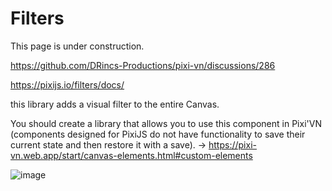 # Filters

This page is under construction.

<https://github.com/DRincs-Productions/pixi-vn/discussions/286>

<https://pixijs.io/filters/docs/>

this library adds a visual filter to the entire Canvas.

You should create a library that allows you to use this component in Pixi'VN (components designed for PixiJS do not have functionality to save their current state and then restore it with a save). -> <https://pixi-vn.web.app/start/canvas-elements.html#custom-elements>

![image](https://filters.pixijs.download/main/screenshots/shockwave.gif?v=3)
